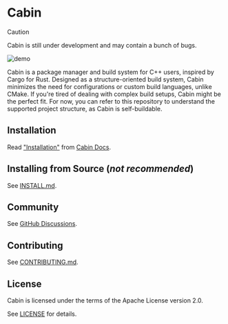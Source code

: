 # Cabin

> [!CAUTION]
> Cabin is still under development and may contain a bunch of bugs.

![demo](https://vhs.charm.sh/vhs-6bCfWYKEw8XYRrE4KX169w.gif)

Cabin is a package manager and build system for C++ users, inspired by Cargo for Rust.  Designed as a structure-oriented build system, Cabin minimizes the need for configurations or custom build languages, unlike CMake.  If you're tired of dealing with complex build setups, Cabin might be the perfect fit.  For now, you can refer to this repository to understand the supported project structure, as Cabin is self-buildable.

<!-- See [cabinpkg.com](https://cabinpkg.com) for the list of packages. TODO: uncomment once package host becomes stable -->

## Installation

Read ["Installation"](https://docs.cabinpkg.com/installation) from [Cabin Docs](https://docs.cabinpkg.com).

## Installing from Source (*not recommended*)

See [INSTALL.md](INSTALL.md).

## Community

See [GitHub Discussions](https://github.com/orgs/cabinpkg/discussions).

## Contributing

See [CONTRIBUTING.md](CONTRIBUTING.md).

## License

Cabin is licensed under the terms of the Apache License version 2.0.

See [LICENSE](LICENSE) for details.
